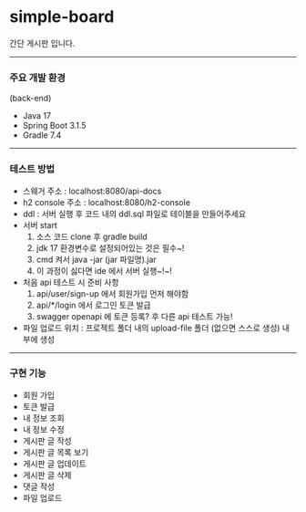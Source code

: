 # simple-board
간단 게시판 입니다.

---

### 주요 개발 환경

(back-end)

- Java 17
- Spring Boot 3.1.5
- Gradle 7.4


---

### 테스트 방법

- 스웨거 주소 : localhost:8080/api-docs
- h2 console 주소 : localhost:8080/h2-console
- ddl : 서버 실행 후 코드 내의 ddl.sql 파일로 테이블을 만들어주세요
- 서버 start
  1. 소스 코드 clone 후 gradle build
  2. jdk 17 환경변수로 설정되어있는 것은 필수~!
  3. cmd 켜서 java -jar (jar 파일명).jar
  4. 이 과정이 싫다면 ide 에서 서버 실행~!~!
- 처음 api 테스트 시 준비 사항
  1. api/user/sign-up 에서 회원가입 먼저 해야함
  2. api/*/login 에서 로그인 토큰 발급
  3. swagger openapi 에 토큰 등록? 후 다른 api 테스트 가능!
- 파일 업로드 위치 : 프로젝트 폴더 내의 upload-file 폴더 (없으면 스스로 생성) 내부에 생성


---

### 구현 기능

- 회원 가입
- 토큰 발급
- 내 정보 조회
- 내 정보 수정
- 게시판 글 작성
- 게시판 글 목록 보기
- 게시판 글 업데이트
- 게시판 글 삭제
- 댓글 작성
- 파일 업로드
